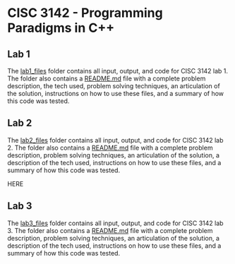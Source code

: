 # CISC 3142 - Programming Paradigms in C++

## Lab 1
The [lab1_files](lab1_files) folder contains all input, output, and code for CISC 3142 lab 1. The folder also contains a [README.md](./lab1_files/README.md) file with a complete problem description, the tech used, problem solving techniques, an articulation of the solution, instructions on how to use these files, and a summary of how this code was tested. 

## Lab 2
The [lab2_files](lab2_files) folder contains all input, output, and code for CISC 3142 lab 2. The folder also contains a [README.md](./lab2_files/README.md) file with a complete problem description, problem solving techniques, an articulation of the solution, a description of the tech used, instructions on how to use these files, and a summary of how this code was tested. 

HERE

## Lab 3
The [lab3_files](lab3_files) folder contains all input, output, and code for CISC 3142 lab 3. The folder also contains a [README.md](./lab3_files/README.md) file with a complete problem description, problem solving techniques, an articulation of the solution, a description of the tech used, instructions on how to use these files, and a summary of how this code was tested. 